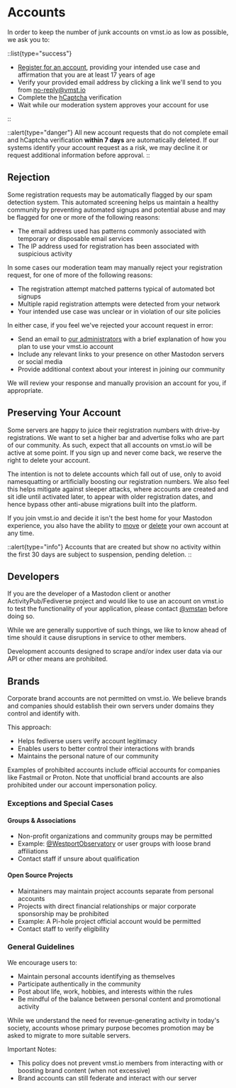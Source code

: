 # Accounts

In order to keep the number of junk accounts on vmst.io as low as possible, we ask you to:

::list{type="success"}

- [Register for an account](https://vmst.io/auth/sign_up), providing your intended use case and affirmation that you are at least 17 years of age
- Verify your provided email address by clicking a link we'll send to you from [no-reply@vmst.io](/infrastructure/mailer)
- Complete the [hCaptcha](https://www.hcaptcha.com) verification
- Wait while our moderation system approves your account for use

::

::alert{type="danger"}
All new account requests that do not complete email and hCaptcha verification **within 7 days** are automatically deleted.
If our systems identify your account request as a risk, we may decline it or request additional information before approval.
::

## Rejection

Some registration requests may be automatically flagged by our spam detection system.
This automated screening helps us maintain a healthy community by preventing automated signups and potential abuse and may be flagged for one or more of the following reasons:

- The email address used has patterns commonly associated with temporary or disposable email services
- The IP address used for registration has been associated with suspicious activity

In some cases our moderation team may manually reject your registration request, for one of more of the following reasons:

- The registration attempt matched patterns typical of automated bot signups
- Multiple rapid registration attempts were detected from your network
- Your intended use case was unclear or in violation of our site policies

In either case, if you feel we've rejected your account request in error:

- Send an email to [our administrators](/about) with a brief explanation of how you plan to use your vmst.io account
- Include any relevant links to your presence on other Mastodon servers or social media
- Provide additional context about your interest in joining our community

We will review your response and manually provision an account for you, if appropriate.

## Preserving Your Account

Some servers are happy to juice their registration numbers with drive-by registrations.
We want to set a higher bar and advertise folks who are part of our community.
As such, expect that all accounts on vmst.io will be active at some point.
If you sign up and never come back, we reserve the right to delete your account.

The intention is not to delete accounts which fall out of use, only to avoid namesquatting or artificially boosting our registration numbers.
We also feel this helps mitigate against sleeper attacks, where accounts are created and sit idle until activated later, to appear with older registration dates, and hence bypass other anti-abuse migrations built into the platform.

If you join vmst.io and decide it isn't the best home for your Mastodon experience, you also have the ability to [move](https://docs.joinmastodon.org/user/moving/#migration) or [delete](https://docs.joinmastodon.org/user/moving/#delete) your own account at any time.

::alert{type="info"}
Accounts that are created but show no activity within the first 30 days are subject to suspension, pending deletion.
::

## Developers

If you are the developer of a Mastodon client or another ActivityPub/Fediverse project and would like to use an account on vmst.io to test the functionality of your application, please contact [@vmstan](https://vmst.io/@vmstan) before doing so.

While we are generally supportive of such things, we like to know ahead of time should it cause disruptions in service to other members.

Development accounts designed to scrape and/or index user data via our API or other means are prohibited.

## Brands

Corporate brand accounts are not permitted on vmst.io.
We believe brands and companies should establish their own servers under domains they control and identify with.

This approach:

- Helps fediverse users verify account legitimacy
- Enables users to better control their interactions with brands
- Maintains the personal nature of our community

Examples of prohibited accounts include official accounts for companies like Fastmail or Proton.
Note that unofficial brand accounts are also prohibited under our account impersonation policy.

### Exceptions and Special Cases

#### Groups & Associations

- Non-profit organizations and community groups may be permitted
- Example: [@WestportObservatory](https://vmst.io/@WestportObservatory) or user groups with loose brand affiliations
- Contact staff if unsure about qualification

#### Open Source Projects

- Maintainers may maintain project accounts separate from personal accounts
- Projects with direct financial relationships or major corporate sponsorship may be prohibited
- Example: A Pi-hole project official account would be permitted
- Contact staff to verify eligibility

### General Guidelines

We encourage users to:

- Maintain personal accounts identifying as themselves
- Participate authentically in the community
- Post about life, work, hobbies, and interests within the rules
- Be mindful of the balance between personal content and promotional activity

While we understand the need for revenue-generating activity in today's society, accounts whose primary purpose becomes promotion may be asked to migrate to more suitable servers.

Important Notes:

- This policy does not prevent vmst.io members from interacting with or boosting brand content (when not excessive)
- Brand accounts can still federate and interact with our server
